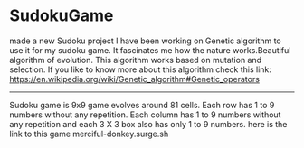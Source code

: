 # SudokuGame
made a new Sudoku project
I have been working on Genetic algorithm to use it for my sudoku game. 
It fascinates me how the nature works.Beautiful algorithm of evolution.
This algorithm works based on mutation and selection.
If you like to know more about this algorithm check this link: https://en.wikipedia.org/wiki/Genetic_algorithm#Genetic_operators
_______________________________________________________________________________________________________________________________
Sudoku game is 9x9 game evolves around 81 cells.
Each row has 1 to 9 numbers without any repetition.
Each column has 1 to 9 numbers without any repetition and each 3 X 3 box also has only 1 to 9 numbers. 
here is the link to this game merciful-donkey.surge.sh
